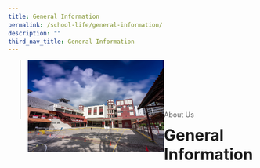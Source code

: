 ```yaml
---
title: General Information
permalink: /school-life/general-information/
description: ""
third_nav_title: General Information
---
```

><img src="/images/Picture-1-min.jpg"  
     style="width:60%"
			align="left"><br><br><br><br><br><br>
>About Us

**<font size=6>General Information</font>**